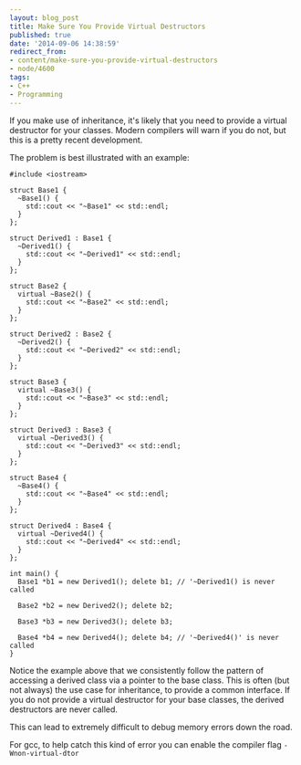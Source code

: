 ```yaml
---
layout: blog_post
title: Make Sure You Provide Virtual Destructors
published: true
date: '2014-09-06 14:38:59'
redirect_from:
- content/make-sure-you-provide-virtual-destructors
- node/4600
tags:
- C++
- Programming
---
```


If you make use of inheritance, it's likely that you need to provide a virtual destructor for your classes. Modern compilers will warn if you do not, but this is a pretty recent development.

The problem is best illustrated with an example:

    #include <iostream>

    struct Base1 { 
      ~Base1() { 
        std::cout << "~Base1" << std::endl; 
      } 
    };

    struct Derived1 : Base1 { 
      ~Derived1() { 
        std::cout << "~Derived1" << std::endl;
      } 
    };

    struct Base2 { 
      virtual ~Base2() { 
        std::cout << "~Base2" << std::endl;
      } 
    };

    struct Derived2 : Base2 { 
      ~Derived2() { 
        std::cout << "~Derived2" << std::endl;
      } 
    };

    struct Base3 { 
      virtual ~Base3() { 
        std::cout << "~Base3" << std::endl;
      } 
    };

    struct Derived3 : Base3 { 
      virtual ~Derived3() { 
        std::cout << "~Derived3" << std::endl; 
      } 
    };

    struct Base4 { 
      ~Base4() { 
        std::cout << "~Base4" << std::endl; 
      } 
    };

    struct Derived4 : Base4 { 
      virtual ~Derived4() { 
        std::cout << "~Derived4" << std::endl;
      } 
    };

    int main() { 
      Base1 *b1 = new Derived1(); delete b1; // '~Derived1() is never called

      Base2 *b2 = new Derived2(); delete b2;

      Base3 *b3 = new Derived3(); delete b3;

      Base4 *b4 = new Derived4(); delete b4; // '~Derived4()' is never called 
    }

Notice the example above that we consistently follow the pattern of accessing a derived class via a pointer to the base class. This is often (but not always) the use case for inheritance, to provide a common interface. If you do not provide a virtual destructor for your base classes, the derived destructors are never called.

This can lead to extremely difficult to debug memory errors down the road.

For gcc, to help catch this kind of error you can enable the compiler flag `-Wnon-virtual-dtor`
